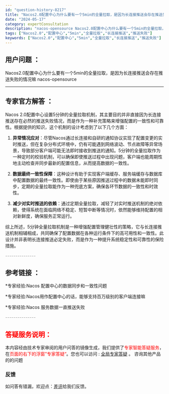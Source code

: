 ```yaml
---
id: "question-history-8217"
title: "Nacos2.0配置中心为什么要有一个5min的全量拉取，是因为长连接推送会存在推送失败的情况嘛 nacos-opensource"
date: "2024-05-17"
category: expertConsultation
description: "nacos-opensource Nacos2.0配置中心为什么要有一个5min的全量拉取，是因为长连接推送会存在推送失败的情况嘛"
tags: ["Nacos2.0","配置中心","5min","全量拉取","长连接推送","推送失败"]
keywords: ["Nacos2.0","配置中心","5min","全量拉取","长连接推送","推送失败"]
---
```


## 用户问题 ： 
 Nacos2.0配置中心为什么要有一个5min的全量拉取，是因为长连接推送会存在推送失败的情况嘛 nacos-opensource 

---------------
## 专家官方解答 ：

Nacos 2.0配置中心设置5分钟的全量拉取机制，其主要目的并非直接因为长连接推送存在必然的推送失败情况，而是作为一种补充策略来增强配置的一致性和可靠性。根据提供的知识，这个机制的设计考虑到了以下几个方面：

1. **异常情况应对**：尽管Nacos通过长连接和自研的通知协议实现了配置变更的实时推送，但在复杂分布式环境中，仍有可能遇到网络波动、节点故障等异常场景，导致部分客户端可能无法即时接收到推送的通知。5分钟的全量拉取作为一种定时的校验机制，可以确保即使推送过程中出现问题，客户端也能周期性地主动检查并同步最新的配置信息，从而提高数据的一致性。

2. **数据最终一致性保障**：这种设计有助于实现客户端缓存、服务端缓存与数据库中配置数据的最终一致性。即使由于某些原因推送过程中的数据未能即时同步，定期的全量拉取能作为一种兜底方案，确保各环节数据的一致性和时效性。

3. **减少对实时推送的依赖**：通过定期全量拉取，减轻了对实时推送机制的绝对依赖，使得系统在面临网络不稳定、短暂中断等情况时，依然能够维持配置的相对新鲜度，确保服务正常运行。

综上所述，5分钟全量拉取机制是一种增强配置管理健壮性的策略，它与长连接推送机制相辅相成，共同确保了配置数据在各种运行条件下的高可用性和一致性。此设计并非表明长连接推送必定失败，而是作为一种提升系统稳定性和可靠性的保险措施。


<font color="#949494">---------------</font> 


## 参考链接 ：

*专家经验:Nacos 配置中心的数据同步和一致性问题 
 
 *专家经验:Nacos用作配置中心的话，能够支持百万级别的客户端连接嘛 
 
 *专家经验:Nacos 服务数据一直推送失败 


 <font color="#949494">---------------</font> 
 


## <font color="#FF0000">答疑服务说明：</font> 

本内容经由技术专家审阅的用户问答的镜像生成，我们提供了<font color="#FF0000">专家智能答疑服务</font>，在<font color="#FF0000">页面的右下的浮窗”专家答疑“</font>。您也可以访问 : [全局专家答疑](https://opensource.alibaba.com/chatBot) 。 咨询其他产品的的问题

### 反馈
如问答有错漏，欢迎点：[差评](https://ai.nacos.io/user/feedbackByEnhancerGradePOJOID?enhancerGradePOJOId=13574)给我们反馈。
